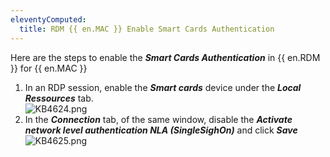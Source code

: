```yaml
---
eleventyComputed:
  title: RDM {{ en.MAC }} Enable Smart Cards Authentication
---
```

Here are the steps to enable the ***Smart Cards Authentication*** in {{ en.RDM }} for {{ en.MAC }}  

1. In an RDP session, enable the ***Smart cards*** device under the ***Local Ressources*** tab.  
![KB4624.png](/img/en/kb/KB4624.png)
1. In the ***Connection*** tab, of the same window, disable the ***Activate network level authentication NLA (SingleSighOn)*** and click ***Save***  
![KB4625.png](/img/en/kb/KB4625.png)
